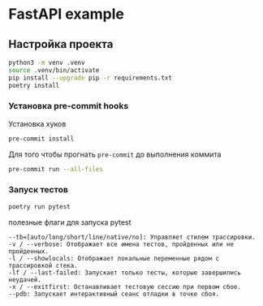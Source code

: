 # FastAPI example

## Настройка проекта

```bash
python3 -m venv .venv
source .venv/bin/activate
pip install --upgrade pip -r requirements.txt
poetry install
```

### Установка pre-commit hooks

Установка хуков

```bash
pre-commit install
```

Для того чтобы прогнать `pre-commit` до выполнения коммита

```bash
pre-commit run --all-files
```

### Запуск тестов

```bash
poetry run pytest
```

полезные флаги для запуска pytest

```
--tb=[auto/long/short/line/native/no]: Управляет стилем трассировки.
-v / --verbose: Отображает все имена тестов, пройденных или не пройденных.
-l / --showlocals: Отображает локальные переменные рядом с трассировкой стека.
-lf / --last-failed: Запускает только тесты, которые завершились неудачей.
-x / --exitfirst: Останавливает тестовую сессию при первом сбое.
--pdb: Запускает интерактивный сеанс отладки в точке сбоя.
```
